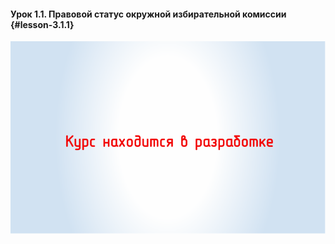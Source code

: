 #### Урок 1.1. Правовой статус окружной избирательной комиссии {#lesson-3.1.1}

![Урок 1.1.](./3.1.1.1.svg)
